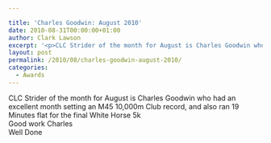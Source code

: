 ```yaml
---

title: 'Charles Goodwin: August 2010'
date: 2010-08-31T00:00:00+01:00
author: Clark Lawson
excerpt: '<p>CLC Strider of the month for August is Charles Goodwin who had an excellent month setting an M45 10,000m Club record, and also ran 19 Minutes flat for the final White Horse 5kGood work CharlesWell Done</p>'
layout: post
permalink: /2010/08/charles-goodwin-august-2010/
categories:
  - Awards
---
```

</p> 

CLC Strider of the month for August is Charles Goodwin who had an excellent month setting an M45 10,000m Club record, and also ran 19 Minutes flat for the final White Horse 5k  
Good work Charles  
Well Done